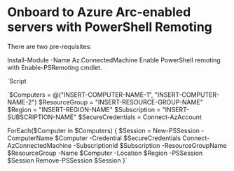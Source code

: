 # Onboard to Azure Arc-enabled servers with PowerShell Remoting

There are two pre-requisites: 

Install-Module -Name Az.ConnectedMachine
Enable PowerShell remoting with Enable-PSRemoting cmdlet. 

`Script

`$Computers = @("INSERT-COMPUTER-NAME-1", "INSERT-COMPUTER-NAME-2")
$ResourceGroup = "INSERT-RESOURCE-GROUP-NAME"
$Region = "INSERT-REGION-NAME"
$Subscription = "INSERT-SUBSCRIPTION-NAME"
$SecureCredentials = Connect-AzAccount

ForEach($Computer in $Computers) 
{
  $Session = New-PSSession -ComputerName $Computer -Credential $SecureCredentials
  Connect-AzConnectedMachine -SubscriptionId $Subscription -ResourceGroupName $ResourceGroup -Name $Computer -Location $Region -PSSession $Session
  Remove-PSSession $Session
}`
